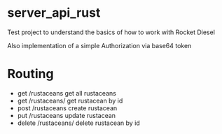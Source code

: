 # server_api_rust

Test project to understand the basics of how to work with Rocket Diesel

Also implementation of a simple Authorization via base64 token

# Routing
- get /rustaceans get all rustaceans
- get /rustaceans/<id> get rustacean by id
- post /rustaceans create rustacean
- put /rustaceans update rustacean
- delete /rustaceans/<id> delete rustacean by id
